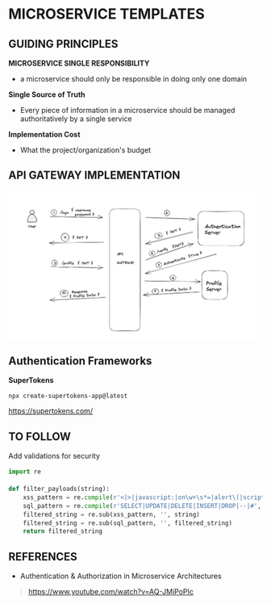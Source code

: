 # MICROSERVICE TEMPLATES

## GUIDING PRINCIPLES

**MICROSERVICE SINGLE RESPONSIBILITY**
- a microservice should only be responsible in doing only one domain

**Single Source of Truth**
- Every piece of information in a microservice should be managed authoritatively by a single service 

**Implementation Cost** 
- What the project/organization's budget 

## API GATEWAY IMPLEMENTATION
![gateway](./docs/microservice-api-gateway.png)

## Authentication Frameworks

**SuperTokens**
```
npx create-supertokens-app@latest
```
https://supertokens.com/

## TO FOLLOW

Add validations for security
```python
import re

def filter_payloads(string):
    xss_pattern = re.compile(r'<|>|javascript:|on\w+\s*=|alert\(|script\s*>', re.IGNORECASE)
    sql_pattern = re.compile(r'SELECT|UPDATE|DELETE|INSERT|DROP|--|#', re.IGNORECASE)
    filtered_string = re.sub(xss_pattern, '', string)
    filtered_string = re.sub(sql_pattern, '', filtered_string)
    return filtered_string

```


## REFERENCES

- Authentication & Authorization in Microservice Architectures
> https://www.youtube.com/watch?v=AQ-JMjPoPIc
